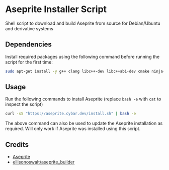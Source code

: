 # Aseprite Installer Script

Shell script to download and build Aseprite from source for Debian/Ubuntu and derivative systems

## Dependencies

Install required packages using the following command before running the script for the first time:

```sh
sudo apt-get install -y g++ clang libc++-dev libc++abi-dev cmake ninja-build libx11-dev libxcursor-dev libxi-dev libgl1-mesa-dev libfontconfig1-dev unzip
```

## Usage

Run the following commands to install Aseprite (replace `bash -e` with `cat` to inspect the script)

```sh
curl -sS "https://aseprite.cybar.dev/install.sh" | bash -e
```

The above command can also be used to update the Aseprite installation as required. Will only work if Aseprite was installed using this script.

## Credits

-   [Aseprite](https://github.com/aseprite/aseprite/)
-   [ellisonoswalt/aseprite_builder](https://github.com/ellisonoswalt/aseprite_builder)
